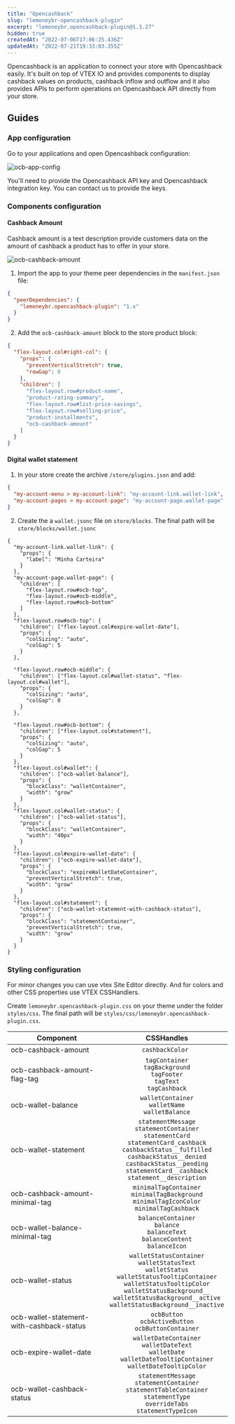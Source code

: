 ```yaml
---
title: "Opencashback"
slug: "lemoneybr-opencashback-plugin"
excerpt: "lemoneybr.opencashback-plugin@1.3.27"
hidden: true
createdAt: "2022-07-06T17:06:25.436Z"
updatedAt: "2022-07-21T19:33:03.355Z"
---
```

Opencashback is an application to connect your store with Opencashback easily. It's built on top of VTEX IO and provides components to display cashback values on products, cashback inflow and outflow and it also provides APIs to perform operations on Opencashback API directly from your store.

## Guides

### App configuration

Go to your applications and open Opencashback configuration:

![ocb-app-config](../.github/images/ocb-app-config.png)

You'll need to provide the Opencashback API key and Opencashback integration key. You can contact us to provide the keys.

### Components configuration

#### **Cashback Amount**

Cashback amount is a text description provide customers data on the amount of cashback a product has to offer in your store.

![ocb-cashback-amount](../.github/images/ocb-cashback-amount.png)

1. Import the app to your theme peer dependencies in the `manifest.json` file:

```json
{
  "peerDependencies": {
    "lemoneybr.opencashback-plugin": "1.x"
  }
}
```

2. Add the `ocb-cashback-amount` block to the store product block:

```json
{
  "flex-layout.col#right-col": {
    "props": {
      "preventVerticalStretch": true,
      "rowGap": 0
    },
    "children": [
      "flex-layout.row#product-name",
      "product-rating-summary",
      "flex-layout.row#list-price-savings",
      "flex-layout.row#selling-price",
      "product-installments",
      "ocb-cashback-amount"
    ]
  }
}
```

#### **Digital wallet statement**

1. In your store create the archive `/store/plugins.json` and add:

```json
{
  "my-account-menu > my-account-link": "my-account-link.wallet-link",
  "my-account-pages > my-account-page": "my-account-page.wallet-page"
}
```

2. Create the a `wallet.jsonc` file on `store/blocks`. The final path will be `store/blocks/wallet.jsonc`

```jsonc
{
  "my-account-link.wallet-link": {
    "props": {
      "label": "Minha Carteira"
    }
  },
  "my-account-page.wallet-page": {
    "children": [
      "flex-layout.row#ocb-top",
      "flex-layout.row#ocb-middle",
      "flex-layout.row#ocb-bottom"
    ]
  },
  "flex-layout.row#ocb-top": {
    "children": ["flex-layout.col#expire-wallet-date"],
    "props": {
      "colSizing": "auto",
      "colGap": 5
    }
  },

  "flex-layout.row#ocb-middle": {
    "children": ["flex-layout.col#wallet-status", "flex-layout.col#wallet"],
    "props": {
      "colSizing": "auto",
      "colGap": 0
    }
  },

  "flex-layout.row#ocb-bottom": {
    "children": ["flex-layout.col#statement"],
    "props": {
      "colSizing": "auto",
      "colGap": 5
    }
  },
  "flex-layout.col#wallet": {
    "children": ["ocb-wallet-balance"],
    "props": {
      "blockClass": "walletContainer",
      "width": "grow"
    }
  },
  "flex-layout.col#wallet-status": {
    "children": ["ocb-wallet-status"],
    "props": {
      "blockClass": "walletContainer",
      "width": "40px"
    }
  },
  "flex-layout.col#expire-wallet-date": {
    "children": ["ocb-expire-wallet-date"],
    "props": {
      "blockClass": "expireWalletDateContainer",
      "preventVerticalStretch": true,
      "width": "grow"
    }
  },
  "flex-layout.col#statement": {
    "children": ["ocb-wallet-statement-with-cashback-status"],
    "props": {
      "blockClass": "statementContainer",
      "preventVerticalStretch": true,
      "width": "grow"
    }
  }
}
```

### Styling configuration

For minor changes you can use vtex Site Editor directly. And for colors and other CSS properties use VTEX CSSHandlers.

Create `lemoneybr.opencashback-plugin.css` on your theme under the folder `styles/css`. The final path will be `styles/css/lemoneybr.opencashback-plugin.css`.

| Component                                 |                                                                                                                         CSSHandles                                                                                                                          |
| ----------------------------------------- | :---------------------------------------------------------------------------------------------------------------------------------------------------------------------------------------------------------------------------------------------------------: |
| ocb-cashback-amount                       |                                                                                                                      `cashbackColor `                                                                                                                       |
| ocb-cashback-amount-flag-tag              |                                                                                     `tagContainer`<br/>`tagBackground`<br/>`tagFooter`<br/>`tagText`<br/>`tagCashback`                                                                                      |
| ocb-wallet-balance                        |                                                                                                 `walletContainer` <br/> `walletName` <br/> `walletBalance`                                                                                                  |
| ocb-wallet-statement                      |  `statementMessage`<br/>`statementContainer`<br/> `statementCard`<br/>`statementCard_cashback`<br/>`cashbackStatus__fulfilled`<br/>`cashbackStatus__denied` <br/> `cashbackStatus__pending` <br/> `statementCard__cashback` <br/> `statement__description`  |
| ocb-cashback-amount-minimal-tag           |                                                                          `minimalTagContainer`<br/>`minimalTagBackground`<br/>`minimalTagIconColor`<br/>`minimalTagCashback`<br/>                                                                           |
| ocb-wallet-balance-minimal-tag            |                                                                            `balanceContainer`<br />`balance`<br />`balanceText`<br /> `balanceContent`<br />`balanceIcon`<br />                                                                             |
| ocb-wallet-status                         | `walletStatusContainer`<br />`walletStatusText`<br />`walletStatus`<br />`walletStatusTooltipContainer`<br />`walletStatusTooltipColor`<br />`walletStatusBackground__`<br />`walletStatusBackground__active`<br />`walletStatusBackground__inactive`<br /> |
| ocb-wallet-statement-with-cashback-status |                                                                                                 `ocbButton`<br/>`ocbActiveButton`<br/>`ocbButtonContainer`                                                                                                  |
| ocb-expire-wallet-date                    |                                                               `walletDateContainer`<br/>`walletDateText`<br/>`walletDate`<br/>`walletDateTooltipContainer`<br/>`walletDateTooltipColor`<br/>                                                                |
| ocb-wallet-cashback-status                |                                                        `statementMessage`<br/>`statementContainer`<br/>`statementTableContainer`<br/>`statementType`<br/>`overrideTabs`<br/>`statementTypeIcon`<br/>                                                        |